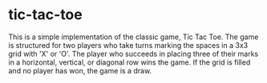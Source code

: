 # tic-tac-toe
This is a simple implementation of the classic game, Tic Tac Toe. The game is structured for two players who take turns marking the spaces in a 3x3 grid with 'X' or 'O'. The player who succeeds in placing three of their marks in a horizontal, vertical, or diagonal row wins the game. If the grid is filled and no player has won, the game is a draw.
